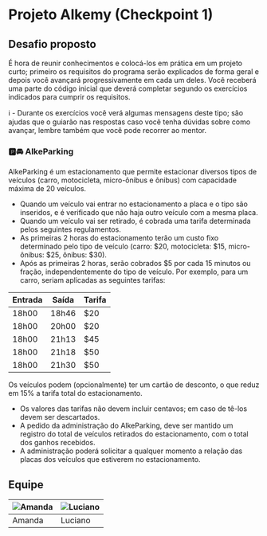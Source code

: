 # Projeto Alkemy (Checkpoint 1)

## Desafio proposto

É hora de reunir conhecimentos e colocá-los em prática em um projeto curto; primeiro os requisitos do programa serão explicados de forma geral e depois você avançará progressivamente em cada um deles. Você receberá uma parte do código inicial que deverá completar segundo os exercícios indicados para cumprir os requisitos.

ℹ - Durante os exercícios você verá algumas mensagens deste tipo; são ajudas que o guiarão nas respostas caso você tenha dúvidas sobre como avançar, lembre também que você pode recorrer ao mentor.

### 🅿️🚘 AlkeParking
AlkeParking é um estacionamento que permite estacionar diversos tipos de veículos (carro, motocicleta, micro-ônibus e ônibus) com capacidade máxima de 20 veículos.

* Quando um veículo vai entrar no estacionamento a placa e o tipo são inseridos, e é verificado que não haja outro veículo com a mesma placa.
* Quando um veículo vai ser retirado, é cobrada uma tarifa determinada pelos seguintes regulamentos.
* As primeiras 2 horas do estacionamento terão um custo fixo determinado pelo tipo de veículo (carro: $20, motocicleta: $15, micro-ônibus: $25, ônibus: $30).
* Após as primeiras 2 horas, serão cobrados $5 por cada 15 minutos ou fração, independentemente do tipo de veículo. Por exemplo, para um carro, seriam aplicadas as seguintes tarifas:

| Entrada | Saída | Tarifa |
|--|--|--|
| 18h00 | 18h46 | $20 |
| 18h00 | 20h00 | $20 |
| 18h00 | 21h13 | $45 |
| 18h00 | 21h18 | $50 |
| 18h00 | 21h30 | $50 |

Os veículos podem (opcionalmente) ter um cartão de desconto, o que reduz em 15% a tarifa total do estacionamento.

* Os valores das tarifas não devem incluir centavos; em caso de tê-los devem ser descartados.
* A pedido da administração do AlkeParking, deve ser mantido um registro do total de veículos retirados do estacionamento, com o total dos ganhos recebidos.
* A administração poderá solicitar a qualquer momento a relação das placas dos veículos que estiverem no estacionamento.

## Equipe

| ![Amanda](https://avatars.githubusercontent.com/u/81179653?v=4) |![Luciano](https://avatars.githubusercontent.com/u/63373302?v=4)|
|--|--|
| Amanda | Luciano |